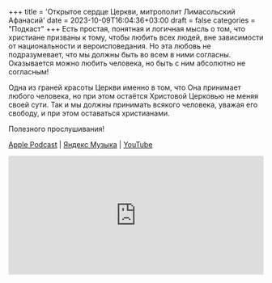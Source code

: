 +++
title = 'Открытое сердце Церкви, митрополит Лимасольский Афанасий'
date = 2023-10-09T16:04:36+03:00
draft = false
categories = "Подкаст"
+++
Есть простая, понятная и логичная мысль о том, что христиане призваны к тому, чтобы любить всех людей, вне зависимости от национальности и вероисповедания. Но эта любовь не подразумевает, что мы должны быть во всем в ними согласны. Оказывается можно любить человека, но быть с ним абсолютно не согласным!

Одна из граней красоты Церкви именно в том, что Она принимает любого человека, но при этом остаётся Христовой Церковью не меняя своей сути. Так и мы должны принимать всякого человека, уважая его свободу, и при этом оставаться христианами.

Полезного прослушивания!

[Apple Podcast](https://podcasts.apple.com/by/podcast/%D0%BE%D1%82%D0%BA%D1%80%D1%8B%D1%82%D0%BE%D0%B5-%D1%81%D0%B5%D1%80%D0%B4%D1%86%D0%B5-%D1%86%D0%B5%D1%80%D0%BA%D0%B2%D0%B8-%D0%BC%D0%B8%D1%82%D1%80%D0%BE%D0%BF%D0%BE%D0%BB%D0%B8%D1%82-%D0%BB%D0%B8%D0%BC%D0%B0%D1%81%D0%BE%D0%BB%D1%8C%D1%81%D0%BA%D0%B8%D0%B9-%D0%B0%D1%84%D0%B0%D0%BD%D0%B0%D1%81%D0%B8%D0%B9/id1670004262?i=1000630683726) | [Яндекс Музыка](https://music.yandex.ru/album/24972875/track/118100833) | [YouTube](https://youtu.be/2PZyPKhBoXY)

<iframe src="https://player.mave.digital?podcast=bonfire&episode=24&color=rgb(63,128,158)&mute=1&date=1&download=1" style="width: 100%" height="235" scrolling="no" frameborder="no"></iframe>